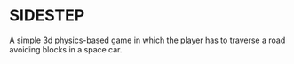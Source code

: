 # SIDESTEP
A simple 3d physics-based game in which the player has to traverse a road avoiding blocks in a space car.
